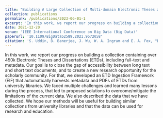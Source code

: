 ```yaml
---
title: "Building A Large Collection of Multi-domain Electronic Theses and Dissertations"
collection: publications
permalink: /publications/2023-06-01-1
excerpt: 'In this work, we report our progress on building a collection containing over 450k Electronic Theses and Dissertations (ETDs), including full-text and metadata …'
date: 2021-12-20
venue: 'IEEE International Conference on Big Data (Big Data)'
paperurl: '10.1109/BigData52589.2021.9672058'
citation: 'S. Uddin, B. Banerjee, J. Wu, W. A. Ingram and E. A. Fox, "Building A Large Collection of Multi-domain Electronic Theses and Dissertations," <em> 2021 IEEE International Conference on Big Data (Big Data), </em> Orlando, FL, USA, 2021, pp. 6043-6045, doi: 10.1109/BigData52589.2021.9672058.'
---
```

In this work, we report our progress on building a collection containing over 450k Electronic Theses and Dissertations (ETDs), including full-text and metadata. Our goal is to close the gap of accessibility between long text and short text documents, and to create a new research opportunity for the scholarly community. For that, we developed an ETD Ingestion Framework (EIF) that automatically harvests metadata and PDFs of ETDs from university libraries. We faced multiple challenges and learned many lessons during the process, that led to proposed solutions to overcome/mitigate the limitations of the current data. We also described the data that we have collected. We hope our methods will be useful for building similar collections from university libraries and that the data can be used for research and education.
